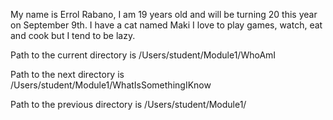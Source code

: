 My name is Errol Rabano, I am 19 years old and will be turning 20 this year on September 9th.
I have a cat named Maki
I love to play games, watch, eat and cook but I tend to be lazy. 

Path to the current directory is /Users/student/Module1/WhoAmI

Path to the next directory is /Users/student/Module1/WhatIsSomethingIKnow

Path to the previous directory is /Users/student/Module1/
